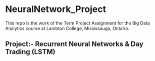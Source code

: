 # NeuralNetwork_Project
This repo is the work of the Term Project Assignment for the Big Data Analytics course at Lambton College, Mississauga, Ontario.

## Project:- Recurrent Neural Networks & Day Trading (LSTM)

